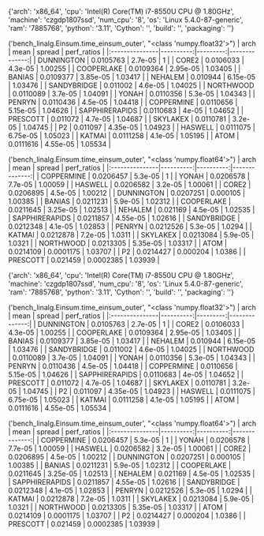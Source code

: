 {'arch': 'x86_64', 'cpu': 'Intel(R) Core(TM) i7-8550U CPU @ 1.80GHz', 'machine': 'czgdp1807ssd', 'num_cpu': '8', 'os': 'Linux 5.4.0-87-generic', 'ram': '7885768', 'python': '3.11', 'Cython': '', 'build': '', 'packaging': ''}

('bench_linalg.Einsum.time_einsum_outer', "<class 'numpy.float32'>")
| arch           |      mean |   spread |   perf_ratios |
|:---------------|----------:|---------:|--------------:|
| DUNNINGTON     | 0.0105763 | 2.7e-05  |       1       |
| CORE2          | 0.0106033 | 4.3e-05  |       1.00255 |
| COOPERLAKE     | 0.0109364 | 2.95e-05 |       1.03405 |
| BANIAS         | 0.0109377 | 3.85e-05 |       1.03417 |
| NEHALEM        | 0.010944  | 6.15e-05 |       1.03476 |
| SANDYBRIDGE    | 0.011002  | 4.6e-05  |       1.04025 |
| NORTHWOOD      | 0.0110089 | 3.7e-05  |       1.04091 |
| YONAH          | 0.0110356 | 5.3e-05  |       1.04343 |
| PENRYN         | 0.0110436 | 4.5e-05  |       1.04418 |
| COPPERMINE     | 0.0110656 | 5.15e-05 |       1.04626 |
| SAPPHIRERAPIDS | 0.0110683 | 4e-05    |       1.04652 |
| PRESCOTT       | 0.011072  | 4.7e-05  |       1.04687 |
| SKYLAKEX       | 0.0110781 | 3.2e-05  |       1.04745 |
| P2             | 0.011097  | 4.35e-05 |       1.04923 |
| HASWELL        | 0.0111075 | 6.75e-05 |       1.05023 |
| KATMAI         | 0.0111258 | 4.1e-05  |       1.05195 |
| ATOM           | 0.0111616 | 4.55e-05 |       1.05534 |

('bench_linalg.Einsum.time_einsum_outer', "<class 'numpy.float64'>")
| arch           |      mean |    spread |   perf_ratios |
|:---------------|----------:|----------:|--------------:|
| COPPERMINE     | 0.0206457 | 5.3e-05   |       1       |
| YONAH          | 0.0206578 | 7.7e-05   |       1.00059 |
| HASWELL        | 0.0206582 | 3.2e-05   |       1.00061 |
| CORE2          | 0.0206895 | 4.5e-05   |       1.00212 |
| DUNNINGTON     | 0.0207251 | 0.000105  |       1.00385 |
| BANIAS         | 0.0211231 | 5.9e-05   |       1.02312 |
| COOPERLAKE     | 0.0211645 | 3.25e-05  |       1.02513 |
| NEHALEM        | 0.021169  | 4.5e-05   |       1.02535 |
| SAPPHIRERAPIDS | 0.0211857 | 4.55e-05  |       1.02616 |
| SANDYBRIDGE    | 0.0212348 | 4.1e-05   |       1.02853 |
| PENRYN         | 0.0212526 | 5.3e-05   |       1.0294  |
| KATMAI         | 0.0212878 | 7.2e-05   |       1.0311  |
| SKYLAKEX       | 0.0213084 | 5.9e-05   |       1.0321  |
| NORTHWOOD      | 0.0213305 | 5.35e-05  |       1.03317 |
| ATOM           | 0.0214109 | 0.0001175 |       1.03707 |
| P2             | 0.0214427 | 0.000204  |       1.0386  |
| PRESCOTT       | 0.021459  | 0.0002385 |       1.03939 |

{'arch': 'x86_64', 'cpu': 'Intel(R) Core(TM) i7-8550U CPU @ 1.80GHz', 'machine': 'czgdp1807ssd', 'num_cpu': '8', 'os': 'Linux 5.4.0-87-generic', 'ram': '7885768', 'python': '3.11', 'Cython': '', 'build': '', 'packaging': ''}

('bench_linalg.Einsum.time_einsum_outer', "<class 'numpy.float32'>")
| arch           |      mean |   spread |   perf_ratios |
|:---------------|----------:|---------:|--------------:|
| DUNNINGTON     | 0.0105763 | 2.7e-05  |       1       |
| CORE2          | 0.0106033 | 4.3e-05  |       1.00255 |
| COOPERLAKE     | 0.0109364 | 2.95e-05 |       1.03405 |
| BANIAS         | 0.0109377 | 3.85e-05 |       1.03417 |
| NEHALEM        | 0.010944  | 6.15e-05 |       1.03476 |
| SANDYBRIDGE    | 0.011002  | 4.6e-05  |       1.04025 |
| NORTHWOOD      | 0.0110089 | 3.7e-05  |       1.04091 |
| YONAH          | 0.0110356 | 5.3e-05  |       1.04343 |
| PENRYN         | 0.0110436 | 4.5e-05  |       1.04418 |
| COPPERMINE     | 0.0110656 | 5.15e-05 |       1.04626 |
| SAPPHIRERAPIDS | 0.0110683 | 4e-05    |       1.04652 |
| PRESCOTT       | 0.011072  | 4.7e-05  |       1.04687 |
| SKYLAKEX       | 0.0110781 | 3.2e-05  |       1.04745 |
| P2             | 0.011097  | 4.35e-05 |       1.04923 |
| HASWELL        | 0.0111075 | 6.75e-05 |       1.05023 |
| KATMAI         | 0.0111258 | 4.1e-05  |       1.05195 |
| ATOM           | 0.0111616 | 4.55e-05 |       1.05534 |

('bench_linalg.Einsum.time_einsum_outer', "<class 'numpy.float64'>")
| arch           |      mean |    spread |   perf_ratios |
|:---------------|----------:|----------:|--------------:|
| COPPERMINE     | 0.0206457 | 5.3e-05   |       1       |
| YONAH          | 0.0206578 | 7.7e-05   |       1.00059 |
| HASWELL        | 0.0206582 | 3.2e-05   |       1.00061 |
| CORE2          | 0.0206895 | 4.5e-05   |       1.00212 |
| DUNNINGTON     | 0.0207251 | 0.000105  |       1.00385 |
| BANIAS         | 0.0211231 | 5.9e-05   |       1.02312 |
| COOPERLAKE     | 0.0211645 | 3.25e-05  |       1.02513 |
| NEHALEM        | 0.021169  | 4.5e-05   |       1.02535 |
| SAPPHIRERAPIDS | 0.0211857 | 4.55e-05  |       1.02616 |
| SANDYBRIDGE    | 0.0212348 | 4.1e-05   |       1.02853 |
| PENRYN         | 0.0212526 | 5.3e-05   |       1.0294  |
| KATMAI         | 0.0212878 | 7.2e-05   |       1.0311  |
| SKYLAKEX       | 0.0213084 | 5.9e-05   |       1.0321  |
| NORTHWOOD      | 0.0213305 | 5.35e-05  |       1.03317 |
| ATOM           | 0.0214109 | 0.0001175 |       1.03707 |
| P2             | 0.0214427 | 0.000204  |       1.0386  |
| PRESCOTT       | 0.021459  | 0.0002385 |       1.03939 |
